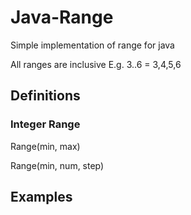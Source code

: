 # Java-Range
Simple implementation of range for java

All ranges are inclusive E.g. 3..6 = 3,4,5,6

## Definitions
### Integer Range
Range(min, max)

Range(min, num, step)




## Examples
